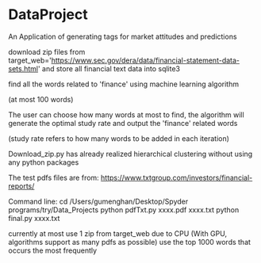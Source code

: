 # DataProject
An Application of generating tags for market attitudes and predictions




download zip files from 
target_web='https://www.sec.gov/dera/data/financial-statement-data-sets.html'
and store all financial text data into sqlite3

find all the words related to 'finance' using machine learning algorithm


(at most 100 words)

The user can choose how many words at most to find, the algorithm will generate the optimal study rate 
  and output the 'finance' related words

(study rate refers to how many words to be added in each iteration)


Download_zip.py has already realized hierarchical clustering without using any python packages


The test pdfs files are from:  https://www.txtgroup.com/investors/financial-reports/


Command line:
  cd /Users/gumenghan/Desktop/Spyder programs/try/Data_Projects
  python pdfTxt.py xxxx.pdf xxxx.txt
  python final.py xxxx.txt
  
  currently at most use 1 zip from target_web due to CPU (With GPU, algorithms support as many pdfs as possible)
  use the top 1000 words that occurs the most frequently
